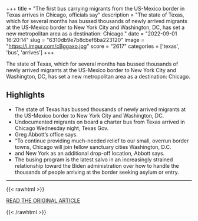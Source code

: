 +++
title = "The first bus carrying migrants from the US-Mexico border in Texas arrives in Chicago, officials say"
description = "The state of Texas, which for several months has bussed thousands of newly arrived migrants at the US-Mexico border to New York City and Washington, DC, has set a new metropolitan area as a destination: Chicago."
date = "2022-09-01 16:20:14"
slug = "6310db9e7b8cbef6ba223120"
image = "https://i.imgur.com/cBggaxo.jpg"
score = "2617"
categories = ['texas', 'bus', 'arrives']
+++

The state of Texas, which for several months has bussed thousands of newly arrived migrants at the US-Mexico border to New York City and Washington, DC, has set a new metropolitan area as a destination: Chicago.

## Highlights

- The state of Texas has bussed thousands of newly arrived migrants at the US-Mexico border to New York City and Washington, DC.
- Undocumented migrants on board a charter bus from Texas arrived in Chicago Wednesday night, Texas Gov.
- Greg Abbott’s office says.
- “To continue providing much-needed relief to our small, overrun border towns, Chicago will join fellow sanctuary cities Washington, D.C.
- and New York as an additional drop-off location, Abbott says.
- The busing program is the latest salvo in an increasingly strained relationship toward the Biden administration over how to handle the thousands of people arriving at the border seeking asylum or entry.

---

{{< rawhtml >}}
  <p class="article-category">
    <a target="_blank" href="https://www.cnn.com/2022/09/01/us/texas-buses-migrants-chicago/index.html">READ THE ORIGINAL ARTICLE</a>
  </p>
{{< /rawhtml >}}
